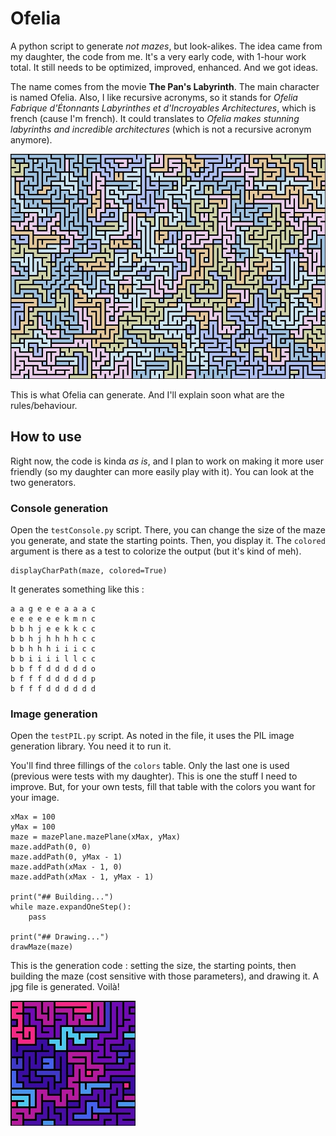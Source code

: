 # Ofelia
 
 A python script to generate _not mazes_, but look-alikes. The idea came from my daughter, the code from me. It's a very early code, with 1-hour work total. It still needs to be optimized, improved, enhanced. And we got ideas.

 The name comes from the movie **The Pan's Labyrinth**. The main character is named Ofelia. Also, I like recursive acronyms, so it stands for _Ofelia Fabrique d'Étonnants Labyrinthes et d'Incroyables Architectures_, which is french (cause I'm french). It could translates to _Ofelia makes stunning labyrinths and incredible architectures_ (which is not a recursive acronym anymore).

![An image generated by ofelia](sample_one.jpg)

This is what Ofelia can generate. And I'll explain soon what are the rules/behaviour.

## How to use

Right now, the code is kinda _as is_, and I plan to work on making it more user friendly (so my daughter can more easily play with it). You can look at the two generators.

### Console generation

Open the `testConsole.py` script. There, you can change the size of the maze you generate, and state the starting points. Then, you display it. The `colored` argument is there as a test to colorize the output (but it's kind of meh).

```
displayCharPath(maze, colored=True)
```

It generates something like this : 

```
a a g e e e a a a c
e e e e e e k m n c
b b h j e e k k c c
b b h j h h h h c c
b b h h h i i i c c
b b i i i i l l c c
b b f f d d d d d o
b f f f d d d d d p
b f f f d d d d d d
```

### Image generation

Open the `testPIL.py` script. As noted in the file, it uses the PIL image generation library. You need it to run it.

You'll find three fillings of the `colors` table. Only the last one is used (previous were tests with my daughter). This is one the stuff I need to improve. But, for your own tests, fill that table with the colors you want for your image.

```
xMax = 100
yMax = 100
maze = mazePlane.mazePlane(xMax, yMax)
maze.addPath(0, 0)
maze.addPath(0, yMax - 1)
maze.addPath(xMax - 1, 0)
maze.addPath(xMax - 1, yMax - 1)

print("## Building...")
while maze.expandOneStep():
    pass

print("## Drawing...")
drawMaze(maze)
```

This is the generation code : setting the size, the starting points, then building the maze (cost sensitive with those parameters), and drawing it. A jpg file is generated. Voilà!

![20x20, with neon colors](sample_two.jpg)